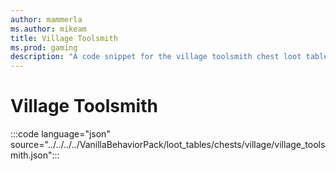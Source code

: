```yaml
---
author: mammerla
ms.author: mikeam
title: Village Toolsmith
ms.prod: gaming
description: "A code snippet for the village toolsmith chest loot table"
---
```


# Village Toolsmith

:::code language="json" source="../../../../VanillaBehaviorPack/loot_tables/chests/village/village_toolsmith.json":::
